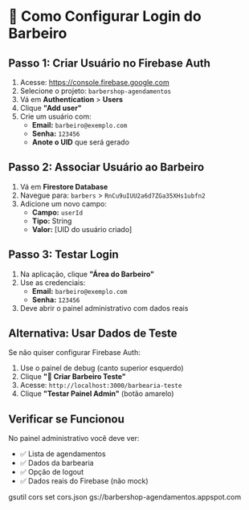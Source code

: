 # 🔐 Como Configurar Login do Barbeiro

## **Passo 1: Criar Usuário no Firebase Auth**

1. Acesse: https://console.firebase.google.com
2. Selecione o projeto: `barbershop-agendamentos`
3. Vá em **Authentication** > **Users**
4. Clique **"Add user"**
5. Crie um usuário com:
   - **Email:** `barbeiro@exemplo.com`
   - **Senha:** `123456`
   - **Anote o UID** que será gerado

## **Passo 2: Associar Usuário ao Barbeiro**

1. Vá em **Firestore Database**
2. Navegue para: `barbers` > `RnCu9uIUU2a6d7ZGa35XHs1ubfn2`
3. Adicione um novo campo:
   - **Campo:** `userId`
   - **Tipo:** String
   - **Valor:** [UID do usuário criado]

## **Passo 3: Testar Login**

1. Na aplicação, clique **"Área do Barbeiro"**
2. Use as credenciais:
   - **Email:** `barbeiro@exemplo.com`
   - **Senha:** `123456`
3. Deve abrir o painel administrativo com dados reais

## **Alternativa: Usar Dados de Teste**

Se não quiser configurar Firebase Auth:

1. Use o painel de debug (canto superior esquerdo)
2. Clique **"👤 Criar Barbeiro Teste"**
3. Acesse: `http://localhost:3000/barbearia-teste`
4. Clique **"Testar Painel Admin"** (botão amarelo)

## **Verificar se Funcionou**

No painel administrativo você deve ver:
- ✅ Lista de agendamentos
- ✅ Dados da barbearia
- ✅ Opção de logout
- ✅ Dados reais do Firebase (não mock)

gsutil cors set cors.json gs://barbershop-agendamentos.appspot.com